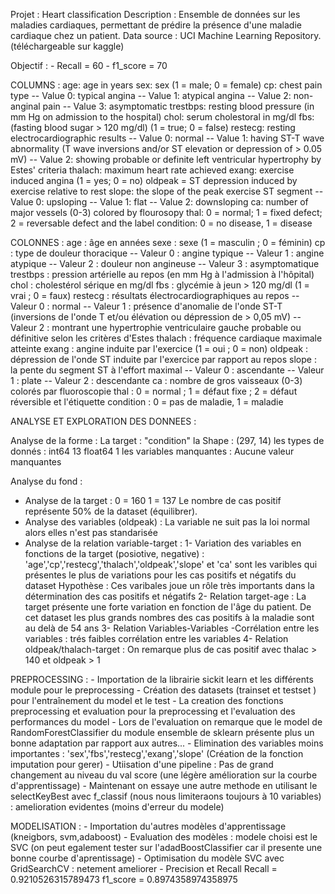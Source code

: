 Projet : Heart classification
Description : Ensemble de données sur les maladies cardiaques, permettant de prédire la présence d'une maladie cardiaque chez un patient.
Data source : UCI Machine Learning Repository. (téléchargeable sur kaggle)

Objectif  :
    - Recall = 60
    - f1_score = 70

COLUMNS :
age: age in years
sex: sex (1 = male; 0 = female)
cp: chest pain type -- Value 0: typical angina -- Value 1: atypical angina -- Value 2: non-anginal pain -- Value 3: asymptomatic
trestbps: resting blood pressure (in mm Hg on admission to the hospital)
chol: serum cholestoral in mg/dl
fbs: (fasting blood sugar > 120 mg/dl) (1 = true; 0 = false)
restecg: resting electrocardiographic results -- Value 0: normal -- Value 1: having ST-T wave abnormality (T wave inversions and/or ST elevation or depression of > 0.05 mV) -- Value 2: showing probable or definite left ventricular hypertrophy by Estes' criteria
thalach: maximum heart rate achieved
exang: exercise induced angina (1 = yes; 0 = no)
oldpeak = ST depression induced by exercise relative to rest
slope: the slope of the peak exercise ST segment -- Value 0: upsloping -- Value 1: flat -- Value 2: downsloping
ca: number of major vessels (0-3) colored by flourosopy
thal: 0 = normal; 1 = fixed defect; 2 = reversable defect and the label
condition: 0 = no disease, 1 = disease


COLONNES :
age : âge en années
sexe : sexe (1 = masculin ; 0 = féminin)
cp : type de douleur thoracique -- Valeur 0 : angine typique -- Valeur 1 : angine atypique -- Valeur 2 : douleur non angineuse -- Valeur 3 : asymptomatique
trestbps : pression artérielle au repos (en mm Hg à l'admission à l'hôpital)
chol : cholestérol sérique en mg/dl
fbs : glycémie à jeun > 120 mg/dl (1 = vrai ; 0 = faux)
restecg : résultats électrocardiographiques au repos -- Valeur 0 : normal -- Valeur 1 : présence d'anomalie de l'onde ST-T (inversions de l'onde T et/ou élévation ou dépression de > 0,05 mV) -- Valeur 2 : montrant une hypertrophie ventriculaire gauche probable ou définitive selon les critères d'Estes
thalach : fréquence cardiaque maximale atteinte
exang : angine induite par l'exercice (1 = oui ; 0 = non)
oldpeak : dépression de l'onde ST induite par l'exercice par rapport au repos
slope : la pente du segment ST à l'effort maximal -- Valeur 0 : ascendante -- Valeur 1 : plate -- Valeur 2 : descendante
ca : nombre de gros vaisseaux (0-3) colorés par fluoroscopie
thal : 0 = normal ; 1 = défaut fixe ; 2 = défaut réversible et l'étiquette
condition : 0 = pas de maladie, 1 = maladie

ANALYSE ET EXPLORATION DES DONNEES :

Analyse de la forme :
La target : "condition"
la Shape  : (297, 14)
les types de donnés : 
    int64      13
    float64     1
les variables manquantes : Aucune valeur manquantes

Analyse du fond :
- Analyse de la target : 
    0  =  160
    1  =  137
    Le nombre de cas positif représente 50% de la dataset (équilibrer). 
- Analyse des variables (oldpeak) : 
    La variable ne suit pas la loi normal alors elles n'est pas standarisée
- Analyse de la relation variable-target :
    1- Variation des variables en fonctions de la target (posiotive, negative) :
        'age','cp','restecg','thalach','oldpeak','slope' et 'ca' sont les varibles qui présentes le plus de variations pour les cas positifs et négatifs du dataset
        Hypothèse : Ces varibales joue un rôle très importants dans la détermination des cas positifs et négatifs
    2- Relation target-age :
        La target présente une forte variation en fonction de l'âge du patient. De cet dataset les plus grands nombres des cas positifs à la maladie sont au delà de 54 ans 
    3- Relation Variables-Variables
        -Corrélation entre les variables : trés faibles corrélation entre les variables
    4- Relation oldpeak/thalach-target :
        On remarque plus de cas positif avec thalac > 140 et oldpeak  > 1


PREPROCESSING :
    - Importation de la librairie sickit learn et les différents module pour le preprocessing
    - Création des datasets (trainset et testset ) pour l'entraînement du model et le test 
    - La creation des fonctions preprocessing et evaluation pour la preprocessing et l'evaluation des performances du model 
    - Lors de l'evaluation on remarque que le model de RandomForestClassifier du module ensemble de sklearn présente plus un bonne adaptation par rapport aux autres...
    - Elimination des variables moins importantes : 'sex','fbs','restecg','exang','slope' (Création de la fonction imputation pour gerer)
    - Utiisation d'une pipeline : Pas de grand changement au niveau du val score (une légère amélioration sur la courbe d'apprentissage)
    - Maintenant on essaye une autre methode en utilisant le selectKeyBest avec f_classif (nous nous limiteraons toujours à 10 variables) : amelioration evidentes (moins d'erreur du modele)


MODELISATION :
    - Importation du'autres modèles d'apprentissage (kneigbors, svm,adaboost)
    - Evaluation des  modèles : modele choisi est le SVC (on peut egalement tester sur l'adadBoostClassifier car il presente une bonne courbe d'aprentissage)
    - Optimisation du modèle SVC avec GridSearchCV : netement ameliorer
    - Precision et Recall 
        Recall = 0.9210526315789473
        f1_score = 0.8974358974358975